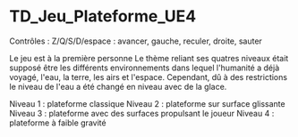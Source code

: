 # TD_Jeu_Plateforme_UE4

Contrôles : Z/Q/S/D/espace : avancer, gauche, reculer, droite, sauter

Le jeu est à la première personne
Le thème reliant ses quatres niveaux était supposé être les différents environnements dans lequel l'humanité a déjà voyagé, l'eau, la terre, les airs et l'espace.
Cependant, dû à des restrictions le niveau de l'eau a été changé en niveau avec de la glace.

Niveau 1 : plateforme classique
Niveau 2 : plateforme sur surface glissante
Niveau 3 : plateforme avec des surfaces propulsant le joueur
Niveau 4 : plateforme à faible gravité
